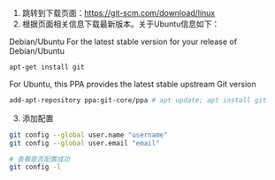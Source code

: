 1. 跳转到下载页面：https://git-scm.com/download/linux
2. 根据页面相关信息下载最新版本。关于Ubuntu信息如下：

Debian/Ubuntu
For the latest stable version for your release of Debian/Ubuntu
```sh
apt-get install git
```
For Ubuntu, this PPA provides the latest stable upstream Git version
```sh
add-apt-repository ppa:git-core/ppa # apt update; apt install git
```

3. 添加配置
```sh
git config --global user.name "username"
git config --global user.email "email"

# 查看是否配置成功
git config -l
```
